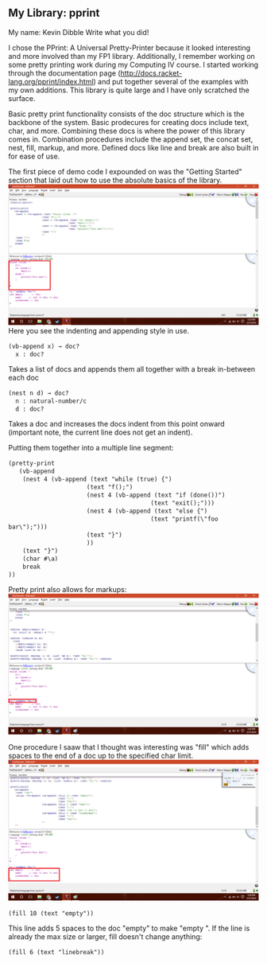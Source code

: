 ## My Library: pprint
My name: Kevin Dibble
Write what you did!

I chose the PPrint: A Universal Pretty-Printer because it looked interesting and more involved than my FP1 library. Additionally, I remember working on some pretty printing work during my Computing IV course.
I started working through the documentation page (http://docs.racket-lang.org/pprint/index.html) and put together several of the examples with my own additions. This library is quite large and I have only scratched the surface.

Basic pretty print functionality consists of the doc structure which is the backbone of the system. Basic prodecures for creating docs include text, char, and more. Combining these docs is where the power of this library comes in. Combination procedures include the append set, the concat set, nest, fill, markup, and more. Defined docs like line and break are also built in for ease of use.

The first piece of demo code I expounded on was the "Getting Started" section that laid out how to use the absolute basics of the library.
![Alt text](/basicPP.png?raw=true "Normal")
Here you see the indenting and appending style in use.
```
(vb-append x) → doc?
  x : doc?
```
Takes a list of docs and appends them all together with a break in-between each doc

```
(nest n d) → doc?
  n : natural-number/c
  d : doc?
```
Takes a doc and increases the docs indent from this point onward (important note, the current line does not get an indent).

Putting them together into a multiple line segment:
```
(pretty-print
   (vb-append
    (nest 4 (vb-append (text "while (true) {")
                      (text "f();")
                      (nest 4 (vb-append (text "if (done())")
                                        (text "exit();")))
                      (nest 4 (vb-append (text "else {")
                                        (text "printf(\"foo bar\");")))
                      (text "}")
                      ))
    (text "}")
    (char #\a)
    break
))
```

Pretty print also allows for markups:
![Alt text](/markup.png?raw=true "Normal")

One procedure I saaw that I thought was interesting was "fill" which adds spaces to the end of a doc up to the specified char limit.
![Alt text](/fill.png?raw=true "Normal")
```
(fill 10 (text "empty"))
```
This line adds 5 spaces to the doc "empty" to make "empty     ".
If the line is already the max size or larger, fill doesn't change anything:
```
(fill 6 (text "linebreak"))
```
